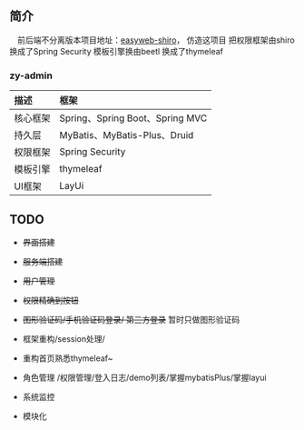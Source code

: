 ## 简介

&emsp;前后端不分离版本项目地址：[easyweb-shiro](https://gitee.com/whvse/easyweb-shiro)，
仿造这项目 把权限框架由shiro 换成了Spring Security 模板引擎换由beetl 换成了thymeleaf

### zy-admin
描述 | 框架 
:---|:---
核心框架 | Spring、Spring Boot、Spring MVC
持久层 | MyBatis、MyBatis-Plus、Druid
权限框架 | Spring Security
模板引擎 | thymeleaf
UI框架 | LayUi

## TODO
- ~~界面搭建~~

- ~~服务端搭建~~

- ~~用户管理~~

- ~~权限精确到按钮~~

- ~~图形验证码/手机验证码登录/ 第三方登录~~ 暂时只做图形验证码

- 框架重构/session处理/

- 重构首页熟悉thymeleaf~

- 角色管理 /权限管理/登入日志/demo列表/掌握mybatisPlus/掌握layui

- 系统监控

- 模块化